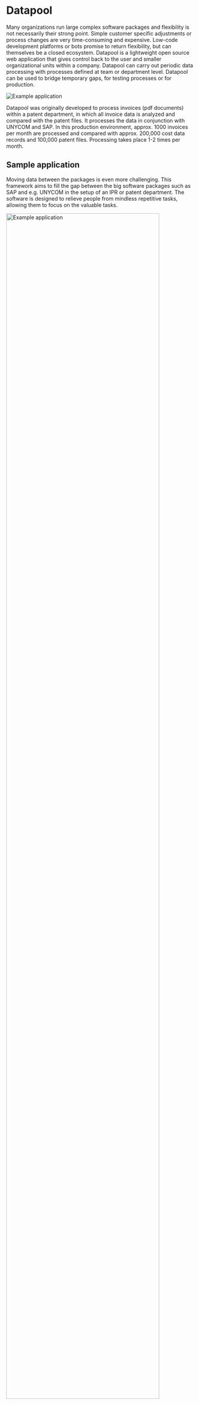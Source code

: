# Datapool
Many organizations run large complex software packages and flexibility is not necessarily their strong point. Simple customer specific adjustments or process changes are very time-consuming and expensive. Low-code development platforms or bots promise to return flexibility, but can themselves be a closed ecosystem. Datapool is a lightweight open source web application that gives control back to the user and smaller organizational units within a company. Datapool can carry out periodic data processing with processes defined at team or department level. Datapool can be used to bridge temporary gaps, for testing processes or for production.

<img src="./assets/img/ComparisonWithSAP.png" alt="Example application"/>

Datapool was originally developed to process invoices (pdf documents) within a patent department, in which all invoice data is analyzed and compared with the patent files. It processes the data in conjunction with UNYCOM and SAP. In this production environment, approx. 1000 invoices per month are processed and compared with approx. 200,000 cost data records and 100,000 patent files. Processing takes place 1-2 times per month.  

## Sample application
Moving data between the packages is even more challenging.
This framework aims to fill the gap between the big software packages such as SAP and e.g. UNYCOM in the setup of an IPR or patent department. The software is designed to relieve people from mindless repetitive tasks, allowing them to focus on the valuable tasks.

<img src="./assets/img/ExampleApplication.png" alt="Example application" style="width:90%;"/>

The figure shows a typical application example in a company software setup including SAP and UNYCOM. UNYCOM is used by patent departments of larger enterprises. UNYCOM manages patent files including cost records. There can be a substantial amount of incoming invoices. The payment is usually dealt with by SAP but the invoice data (content) as well as the documentation of the payment made through SAP needs to end up in the correct UNYCOM patent case.

This example requires the following steps:
1. Parsing: content extraction from the invoice. SAP relevant data as well as patent case specific data.
2. Matching an SAP accounting record with the patent case.
3. Mapping: adjusting data formats and types to create a UNYCOM compatible dataset.

*The Datapool framework can achieve exactly this in a very transparent manner!*

## Features
- Very lightweight web-application with data-processing, calendar, user account and rights management, a multimedia app and forum
- Data sources can be media-files, pdf-documents, spreadsheet-files either uploaded manually or downloaded from an email inbox
- External devices can provide data or files through a client interface
- The result of the processing can be spreadsheet-files, zip-files, emails or SMS-messages
- Data processing can be controlled manually or by trigger derived from values or calendar events
- Processes can be easily designed and adopted via a graphical user interface
- Processes can easily be exported or imported to other systems running Datapool

<img src="./assets/img/Example_data_flow.png" alt="Graphical process designer" style=""/>

## Hosting the web-application

### Requirements
This software is designed to run on a server, i.e. the user interface is the web browser. It requires **PHP 8+** and a **database**. Depending on the application requirements access to an email account might be required.

### Installation 
For the installation and creation of the first user account please refer to the video below.
1. Choose your target directory on your web server or your computer and run composer `composer create-project sourcepot/datapool {add your target directory here}`. This will create, among other things, the `../www/`-subdirectory, which is the www-root and should be accessible via the network, i.e. from a client web browser.
2. Create a database and a corresponding database user. Set the database collation to **utf8mb4_unicode_ci**.
3. Call the webpage through a web browser. This will create an error message since the database access needs to be set up. (Check the error log which can be found in the `../debugging/`-subdirectory.  Each error generates a JSON-file containing the error details.) 
4. Calling the webpage creates the file `../setup/Database/connect.json` which contains the database access credentials. Use a text editor to update or match the credentials with the database user credentials. 
5. Refresh the webpage. This will create an initial admin user account. The user credentials of this account can be found in `../setup/User/initAdminAccount.json`. Register your own account and use the initial admin user account to change your own account to admin access level. Delete the initial admin user account after you have set up your own admin account.
6. Make sure **only** the `../www/`-subdirectory is visible to the public.

Example installation using `Composer` on a notebook computer running MS Windows, XAMPP server and MariaDB:

https://github.com/SourcePot/datapool/assets/115737488/10464f44-4518-45e0-8654-0bc19e9b1bb0

### Initial adjustments
After you have set up your admin account you should login and update the webmaster email address **Admin &rarr; Admin &rarr; Page settings &rarr; EmailWebmaster**. Allways use the &check; button the save changes.

## Architecture
Datapool is based on an **object collection** or `oc`, i.e. a collection objects instantiated from PHP-classes in the `../php/` folder. The object collection is created by the constructor of class `../php/Root.php` each time the web-application is called.
`../php/Root.php` provides the collection to all instantiated classes which implement the method `init(array $oc)`. Typically the classes have a private property `oc` which is set/updated by the init method of the class.

The configuration file `../setup/objectList.csv` determines the order of creation of objects. With the private property `registerVendorClasses` of class `../php/Root.php` vendor classes can be added to the object collection. Otherwise, an instance of a vendor class can be created within the source code when required.

### Web page creation
The following flowchart shows the sequence of object instantiations, method calls and content creation. 

<img src="./assets/img/Browser_call_flow.png" alt="Browser call flow"/>

Any class which implements the App interface must provide a run method. The run method defines the app specific menu item, the app visibility and the method adds the app specific web page content. The following figure shows the run method of the calendar app `SourcePot\Datapool\GenericApps\Calendar->run()`. 

<img src="./assets/img/run_method.png" alt="Run method if an app where content is added" style="width:100%"/>

### Data category Apps, e.g. Invoces
Data apps use of the DataExplorer class `SourcePot\Datapool\Foundation\DataExplorer`. The data explorer provides a canvas on which you can create data processing processes graphically. This is done by adding canvas elements and configuring their properties. A canvas element is a view of a database table. The database table view applies a selector `Content → Selector` (see the figure below). Functionallity can be added to the canvas element such as *File upload* (e.g. for invoice documents, email etc.), pdf-parser and a processor. There is a set of basic processors such as to *match* or *map* or *forward* entries. There is also a basic processor to create pdf-documents, to send emails or SMS.

<img src="./assets/img/CanvasElementProperties.png" alt="Canvas element properties"/>

The DataExplorer has two modes: **view** and **edit** The figure below shows how to switch from **view** to **edit** mode. In edit mode each canvas element can be dragged, selected or deleted. To change the canvas element properties the canvas element must be selected by clicking on the diamond shaped red button of the canvas element.

<img src="./assets/img/DataExplorer.png" alt="Canvas element properties"/>





